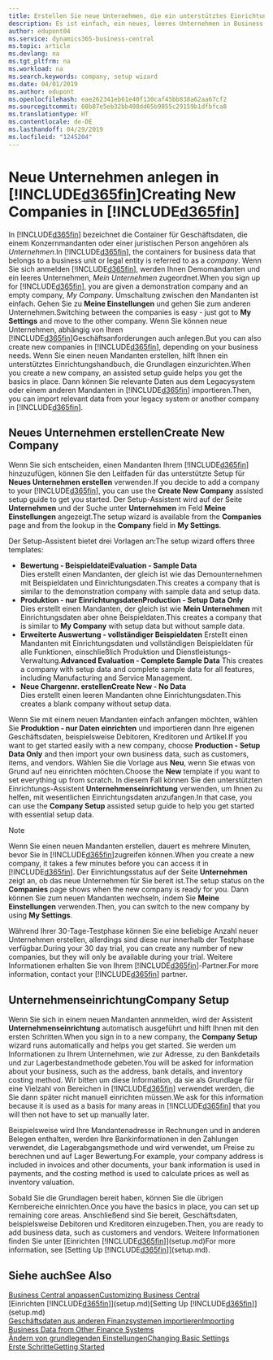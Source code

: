 ```yaml
---
title: Erstellen Sie neue Unternehmen, die ein unterstütztes Einrichtungshandbuch verwenden | Microsoft Docs
description: Es ist einfach, ein neues, leeres Unternehmen in Business Central. zu erstellen. Ein unterstütztes Einrichtungshandbuch hilft Ihnen Schritte für Schritt und Sie können Ihre vorhandenen Geschäftsdaten importieren.
author: edupont04
ms.service: dynamics365-business-central
ms.topic: article
ms.devlang: na
ms.tgt_pltfrm: na
ms.workload: na
ms.search.keywords: company, setup wizard
ms.date: 04/01/2019
ms.author: edupont
ms.openlocfilehash: eae262341eb61e40f130caf45bb838a62aa67cf2
ms.sourcegitcommit: 60b87e5eb32bb408dd65b9855c29159b1dfbfca8
ms.translationtype: HT
ms.contentlocale: de-DE
ms.lasthandoff: 04/29/2019
ms.locfileid: "1245204"
---
```

# <a name="creating-new-companies-in-included365finincludesd365finmdmd"></a><span data-ttu-id="3c13c-104">Neue Unternehmen anlegen in [!INCLUDE[d365fin](includes/d365fin_md.md)]</span><span class="sxs-lookup"><span data-stu-id="3c13c-104">Creating New Companies in [!INCLUDE[d365fin](includes/d365fin_md.md)]</span></span>
<span data-ttu-id="3c13c-105">In [!INCLUDE[d365fin](includes/d365fin_md.md)] bezeichnet die Container für Geschäftsdaten, die einem Konzernmandanten oder einer juristischen Person angehören als *Unternehmen*.</span><span class="sxs-lookup"><span data-stu-id="3c13c-105">In [!INCLUDE[d365fin](includes/d365fin_md.md)], the containers for business data that belongs to a business unit or legal entity is referred to as a *company*.</span></span> <span data-ttu-id="3c13c-106">Wenn Sie sich anmelden [!INCLUDE[d365fin](includes/d365fin_md.md)], werden Ihnen Demomandanten und ein leeres Unternehmen, *Mein Unternehmen* zugeordnet.</span><span class="sxs-lookup"><span data-stu-id="3c13c-106">When you sign up for [!INCLUDE[d365fin](includes/d365fin_md.md)], you are given a demonstration company and an empty company, *My Company*.</span></span> <span data-ttu-id="3c13c-107">Umschaltung zwischen den Mandanten ist einfach. Gehen Sie zu **Meine Einstellungen** und gehen Sie zum anderen Unternehmen.</span><span class="sxs-lookup"><span data-stu-id="3c13c-107">Switching between the companies is easy - just got to **My Settings** and move to the other company.</span></span> <span data-ttu-id="3c13c-108">Wenn Sie können neue Unternehmen, abhängig von Ihren [!INCLUDE[d365fin](includes/d365fin_md.md)]Geschäftsanforderungen auch anlegen.</span><span class="sxs-lookup"><span data-stu-id="3c13c-108">But you can also create new companies in [!INCLUDE[d365fin](includes/d365fin_md.md)], depending on your business needs.</span></span> <span data-ttu-id="3c13c-109">Wenn Sie einen neuen Mandanten erstellen, hilft Ihnen ein unterstütztes Einrichtungshandbuch, die Grundlagen einzurichten.</span><span class="sxs-lookup"><span data-stu-id="3c13c-109">When you create a new company, an assisted setup guide helps you get the basics in place.</span></span> <span data-ttu-id="3c13c-110">Dann können Sie relevante Daten aus dem Legacysystem oder einem anderen Mandanten in [!INCLUDE[d365fin](includes/d365fin_md.md)] importieren.</span><span class="sxs-lookup"><span data-stu-id="3c13c-110">Then, you can import relevant data from your legacy system or another company in [!INCLUDE[d365fin](includes/d365fin_md.md)].</span></span>  

## <a name="create-new-company"></a><span data-ttu-id="3c13c-111">Neues Unternehmen erstellen</span><span class="sxs-lookup"><span data-stu-id="3c13c-111">Create New Company</span></span>
<span data-ttu-id="3c13c-112">Wenn Sie sich entscheiden, einen Mandanten Ihrem [!INCLUDE[d365fin](includes/d365fin_md.md)] hinzuzufügen, können Sie den Leitfaden für das unterstützte Setup für **Neues Unternehmen erstellen** verwenden.</span><span class="sxs-lookup"><span data-stu-id="3c13c-112">If you decide to add a company to your [!INCLUDE[d365fin](includes/d365fin_md.md)], you can use the **Create New Company** assisted setup guide to get you started.</span></span> <span data-ttu-id="3c13c-113">Der Setup-Assistent wird auf der Seite **Unternehmen** und der Suche unter **Unternehmen** im Feld **Meine Einstellungen** angezeigt.</span><span class="sxs-lookup"><span data-stu-id="3c13c-113">The setup wizard is available from the **Companies** page and from the lookup in the **Company** field in **My Settings**.</span></span>  

<span data-ttu-id="3c13c-114">Der Setup-Assistent bietet drei Vorlagen an:</span><span class="sxs-lookup"><span data-stu-id="3c13c-114">The setup wizard offers three templates:</span></span>

-   <span data-ttu-id="3c13c-115">**Bewertung - Beispieldatei**</span><span class="sxs-lookup"><span data-stu-id="3c13c-115">**Evaluation - Sample Data**</span></span>  
    <span data-ttu-id="3c13c-116">Dies erstellt einen Mandanten, der gleich ist wie das Demounternehmen mit Beispieldaten und Einrichtungsdaten.</span><span class="sxs-lookup"><span data-stu-id="3c13c-116">This creates a company that is similar to the demonstration company with sample data and setup data.</span></span>  
-   <span data-ttu-id="3c13c-117">**Produktion - nur Einrichtungsdaten**</span><span class="sxs-lookup"><span data-stu-id="3c13c-117">**Production - Setup Data Only**</span></span>  
    <span data-ttu-id="3c13c-118">Dies erstellt einen Mandanten, der gleich ist wie **Mein Unternehmen** mit Einrichtungsdaten aber ohne Beispieldaten.</span><span class="sxs-lookup"><span data-stu-id="3c13c-118">This creates a company that is similar to **My Company** with setup data but without sample data.</span></span>
-   <span data-ttu-id="3c13c-119">**Erweiterte Auswertung - vollständiger Beispieldaten** Erstellt einen Mandanten mit Einrichtungsdaten und vollständigen Beispieldaten für alle Funktionen, einschließlich Produktion und Dienstleistungs-Verwaltung.</span><span class="sxs-lookup"><span data-stu-id="3c13c-119">**Advanced Evaluation - Complete Sample Data** This creates a company with setup data and complete sample data for all features, including Manufacturing and Service Management.</span></span>
-   <span data-ttu-id="3c13c-120">**Neue Chargennr. erstellen**</span><span class="sxs-lookup"><span data-stu-id="3c13c-120">**Create New - No Data**</span></span>  
    <span data-ttu-id="3c13c-121">Dies erstellt einen leeren Mandanten ohne Einrichtungsdaten.</span><span class="sxs-lookup"><span data-stu-id="3c13c-121">This creates a blank company without setup data.</span></span>  

<span data-ttu-id="3c13c-122">Wenn Sie mit einem neuen Mandanten einfach anfangen möchten, wählen Sie **Produktion - nur Daten einrichten** und importieren dann Ihre eigenen Geschäftsdaten, beispielsweise Debitoren, Kreditoren und Artikel.</span><span class="sxs-lookup"><span data-stu-id="3c13c-122">If you want to get started easily with a new company, choose **Production - Setup Data Only** and then import your own business data, such as customers, items, and vendors.</span></span> <span data-ttu-id="3c13c-123">Wählen Sie die Vorlage aus **Neu**, wenn Sie etwas von Grund auf neu einrichten möchten.</span><span class="sxs-lookup"><span data-stu-id="3c13c-123">Choose the **New** template if you want to set everything up from scratch.</span></span> <span data-ttu-id="3c13c-124">In diesem Fall können Sie den unterstützten Einrichtungs-Assistent **Unternehmenseinrichtung** verwenden, um Ihnen zu helfen, mit wesentlichen Einrichtungsdaten anzufangen.</span><span class="sxs-lookup"><span data-stu-id="3c13c-124">In that case, you can use the **Company Setup** assisted setup guide to help you get started with essential setup data.</span></span>  

> [!NOTE]  
>   <span data-ttu-id="3c13c-125">Wenn Sie einen neuen Mandanten erstellen, dauert es mehrere Minuten, bevor Sie in [!INCLUDE[d365fin](includes/d365fin_md.md)]zugreifen können.</span><span class="sxs-lookup"><span data-stu-id="3c13c-125">When you create a new company, it takes a few minutes before you can access it in [!INCLUDE[d365fin](includes/d365fin_md.md)].</span></span> <span data-ttu-id="3c13c-126">Der Einrichtungsstatus auf der Seite **Unternehmen** zeigt an, ob das neue Unternehmen für Sie bereit ist.</span><span class="sxs-lookup"><span data-stu-id="3c13c-126">The setup status on the **Companies** page shows when the new company is ready for you.</span></span> <span data-ttu-id="3c13c-127">Dann können Sie zum neuen Mandanten wechseln, indem Sie **Meine Einstellungen** verwenden.</span><span class="sxs-lookup"><span data-stu-id="3c13c-127">Then, you can switch to the new company by using **My Settings**.</span></span>  

<span data-ttu-id="3c13c-128">Während Ihrer 30-Tage-Testphase können Sie eine beliebige Anzahl neuer Unternehmen erstellen, allerdings sind diese nur innerhalb der Testphase verfügbar.</span><span class="sxs-lookup"><span data-stu-id="3c13c-128">During your 30 day trial, you can create any number of new companies, but they will only be available during your trial.</span></span> <span data-ttu-id="3c13c-129">Weitere Informationen erhalten Sie von Ihrem [!INCLUDE[d365fin](includes/d365fin_md.md)]-Partner.</span><span class="sxs-lookup"><span data-stu-id="3c13c-129">For more information, contact your [!INCLUDE[d365fin](includes/d365fin_md.md)] partner.</span></span>  

## <a name="company-setup"></a><span data-ttu-id="3c13c-130">Unternehmenseinrichtung</span><span class="sxs-lookup"><span data-stu-id="3c13c-130">Company Setup</span></span>
<span data-ttu-id="3c13c-131">Wenn Sie sich in einem neuen Mandanten annmelden, wird der Assistent **Unternehmenseinrichtung** automatisch ausgeführt und hilft Ihnen mit den ersten Schritten.</span><span class="sxs-lookup"><span data-stu-id="3c13c-131">When you sign in to a new company, the **Company Setup** wizard runs automatically and helps you get started.</span></span> <span data-ttu-id="3c13c-132">Sie werden um Informationen zu Ihrem Unternehmen, wie zur Adresse, zu den Bankdetails und zur Lagerbestandmethode gebeten.</span><span class="sxs-lookup"><span data-stu-id="3c13c-132">You will be asked for information about your business, such as the address, bank details, and inventory costing method.</span></span> <span data-ttu-id="3c13c-133">Wir bitten um diese Information, da sie als Grundlage für eine Vielzahl von Bereichen in [!INCLUDE[d365fin](includes/d365fin_md.md)] verwendet werden, die Sie dann später nicht manuell einrichten müssen.</span><span class="sxs-lookup"><span data-stu-id="3c13c-133">We ask for this information because it is used as a basis for many areas in [!INCLUDE[d365fin](includes/d365fin_md.md)] that you will then not have to set up manually later.</span></span>  

<span data-ttu-id="3c13c-134">Beispielsweise wird Ihre Mandantenadresse in Rechnungen und in anderen Belegen enthalten, werden Ihre Bankinformationen in den Zahlungen verwendet, die Lagerabgangsmethode und wird verwendet, um Preise zu berechnen und auf Lager Bewertung.</span><span class="sxs-lookup"><span data-stu-id="3c13c-134">For example, your company address is included in invoices and other documents, your bank information is used in payments, and the costing method is used to calculate prices as well as inventory valuation.</span></span>  

<span data-ttu-id="3c13c-135">Sobald Sie die Grundlagen bereit haben, können Sie die übrigen Kernbereiche einrichten.</span><span class="sxs-lookup"><span data-stu-id="3c13c-135">Once you have the basics in place, you can set up remaining core areas.</span></span> <span data-ttu-id="3c13c-136">Anschließend sind Sie bereit, Geschäftsdaten, beispielsweise Debitoren und Kreditoren einzugeben.</span><span class="sxs-lookup"><span data-stu-id="3c13c-136">Then, you are ready to add business data, such as customers and vendors.</span></span> <span data-ttu-id="3c13c-137">Weitere Informationen finden Sie unter [Einrichten [!INCLUDE[d365fin](includes/d365fin_md.md)]](setup.md)</span><span class="sxs-lookup"><span data-stu-id="3c13c-137">For more information, see [Setting Up [!INCLUDE[d365fin](includes/d365fin_md.md)]](setup.md).</span></span>  

## <a name="see-also"></a><span data-ttu-id="3c13c-138">Siehe auch</span><span class="sxs-lookup"><span data-stu-id="3c13c-138">See Also</span></span>
[<span data-ttu-id="3c13c-139">Business Central anpassen</span><span class="sxs-lookup"><span data-stu-id="3c13c-139">Customizing Business Central</span></span>](ui-customizing-overview.md)  
<span data-ttu-id="3c13c-140">[Einrichten [!INCLUDE[d365fin](includes/d365fin_md.md)]](setup.md)</span><span class="sxs-lookup"><span data-stu-id="3c13c-140">[Setting Up [!INCLUDE[d365fin](includes/d365fin_md.md)]](setup.md)</span></span>  
[<span data-ttu-id="3c13c-141">Geschäftsdaten aus anderen Finanzsystemen importieren</span><span class="sxs-lookup"><span data-stu-id="3c13c-141">Importing Business Data from Other Finance Systems</span></span>](across-import-data-configuration-packages.md)  
[<span data-ttu-id="3c13c-142">Ändern von grundlegenden Einstellungen</span><span class="sxs-lookup"><span data-stu-id="3c13c-142">Changing Basic Settings</span></span>](ui-change-basic-settings.md)  
[<span data-ttu-id="3c13c-143">Erste Schritte</span><span class="sxs-lookup"><span data-stu-id="3c13c-143">Getting Started</span></span>](product-get-started.md)  
